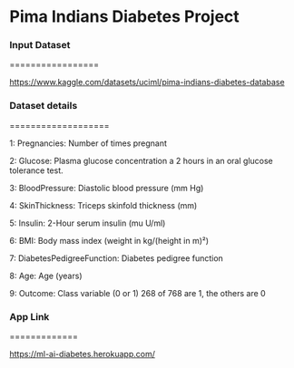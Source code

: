 # Pima Indians Diabetes  Project

### Input Dataset
=================

https://www.kaggle.com/datasets/uciml/pima-indians-diabetes-database

### Dataset details
===================

1: Pregnancies: Number of times pregnant

2: Glucose: Plasma glucose concentration a 2 hours in an oral glucose tolerance test.

3: BloodPressure: Diastolic blood pressure (mm Hg)

4: SkinThickness: Triceps skinfold thickness (mm)

5: Insulin: 2-Hour serum insulin (mu U/ml)

6: BMI: Body mass index (weight in kg/(height in m)²)

7: DiabetesPedigreeFunction: Diabetes pedigree function

8: Age: Age (years)

9: Outcome: Class variable (0 or 1) 268 of 768 are 1, the others are 0


### App Link
=============


https://ml-ai-diabetes.herokuapp.com/
